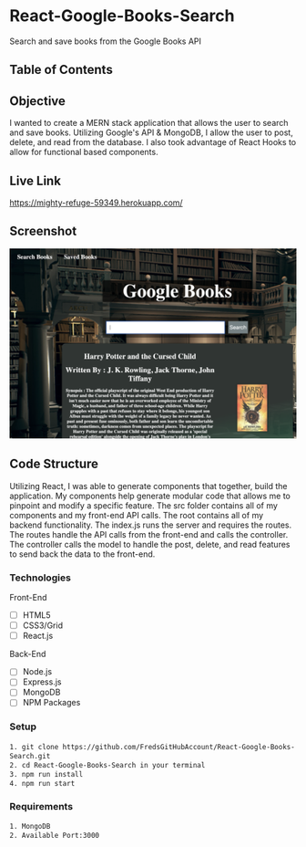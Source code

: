 # React-Google-Books-Search

Search and save books from the Google Books API

## Table of Contents 

## Objective 

I wanted to create a MERN stack application that allows the user to search and save books.  Utilizing Google's API & MongoDB, I allow the user to post, delete, and read from the database.  I also took advantage of React Hooks to allow for functional based components. 


## Live Link
https://mighty-refuge-59349.herokuapp.com/


## Screenshot
![Screenshot](/ss/googlebooks.png)

## Code Structure

Utilizing React, I was able to generate components that together, build the application.  My components help generate modular code that allows me to pinpoint and modify a specific feature.  The src folder contains all of my components and my front-end API calls.  The root contains all of my backend functionality.  The index.js runs the server and requires the routes.  The routes handle the API calls from the front-end and calls the controller.  The controller calls the model to handle the post, delete, and read features to send back the data to the front-end.


### Technologies
Front-End
- [ ] HTML5
- [ ] CSS3/Grid
- [ ] React.js

Back-End
- [ ] Node.js
- [ ] Express.js
- [ ] MongoDB
- [ ] NPM Packages

### Setup 
```
1. git clone https://github.com/FredsGitHubAccount/React-Google-Books-Search.git
2. cd React-Google-Books-Search in your terminal
3. npm run install
4. npm run start

```
### Requirements 
```
1. MongoDB 
2. Available Port:3000

```


